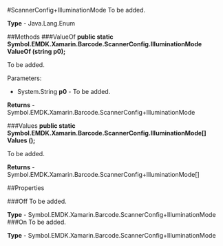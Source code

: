 #ScannerConfig+IlluminationMode
To be added.

**Type** - Java.Lang.Enum

##Methods
###ValueOf
**public static Symbol.EMDK.Xamarin.Barcode.ScannerConfig.IlluminationMode ValueOf (string p0);**

To be added.

Parameters: 

* System.String **p0** - To be added.

**Returns** - Symbol.EMDK.Xamarin.Barcode.ScannerConfig+IlluminationMode

###Values
**public static Symbol.EMDK.Xamarin.Barcode.ScannerConfig.IlluminationMode[] Values ();**

To be added.


**Returns** - Symbol.EMDK.Xamarin.Barcode.ScannerConfig+IlluminationMode[]

##Properties

###Off
To be added.

**Type** - Symbol.EMDK.Xamarin.Barcode.ScannerConfig+IlluminationMode
###On
To be added.

**Type** - Symbol.EMDK.Xamarin.Barcode.ScannerConfig+IlluminationMode


